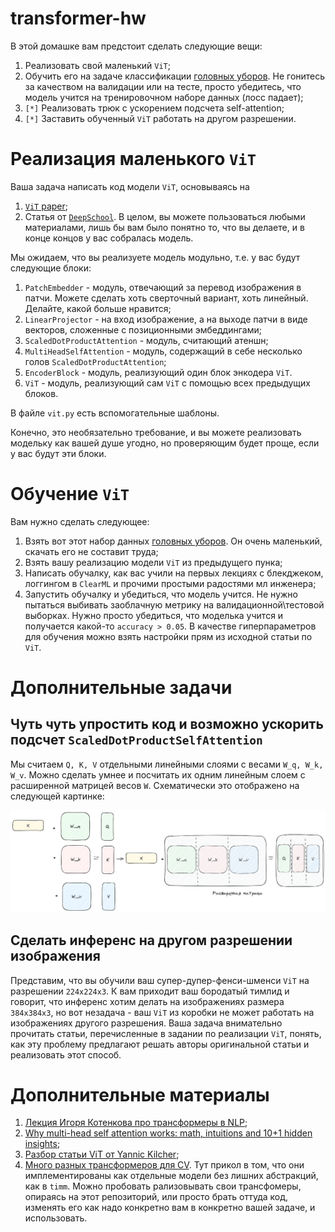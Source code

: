 # transformer-hw
В этой домашке вам предстоит сделать следующие вещи:
1. Реализовать свой маленький `ViT`;
2. Обучить его на задаче классификации [головных уборов](https://www.kaggle.com/datasets/gpiosenka/headgear-image-classification). Не гонитесь за качеством на валидации или на тесте, просто убедитесь, что модель учится на тренировочном наборе данных (лосс падает);
3. `[*]` Реализовать трюк с ускорением подсчета self-attention;
4. `[*]` Заставить обученный `ViT` работать на другом разрешении.

# Реализация маленького `ViT`
Ваша задача написать код модели `ViT`, основываясь на
1. [`ViT` paper](https://arxiv.org/abs/2010.11929);
2. Статья от [`DeepSchool`](https://deepschool-pro.notion.site/ViT-a6854b69af4945a89870cfc497654bf1).
В целом, вы можете пользоваться любыми материалами, лишь бы вам было понятно то, что вы делаете, и в конце концов у вас собралась модель.

Мы ожидаем, что вы реализуете модель модульно, т.е. у вас будут следующие блоки:
1. `PatchEmbedder` - модуль, отвечающий за перевод изображения в патчи. Можете сделать хоть сверточный вариант, хоть линейный. Делайте, какой больше нравится;
2. `LinearProjector` - на вход изображение, а на выходе патчи в виде векторов, сложенные с позиционными эмбеддингами;
3. `ScaledDotProductAttention` - модуль, считающий атеншн;
4. `MultiHeadSelfAttention` - модуль, содержащий в себе несколько голов `ScaledDotProductAttention`;
5. `EncoderBlock` - модуль, реализующий один блок энкодера `ViT`.
6. `ViT` - модуль, реализующий сам `ViT` с помощью всех предыдущих блоков.

В файле `vit.py` есть вспомогательные шаблоны.

Конечно, это необязательно требование, и вы можете реализовать модельку как вашей душе угодно, но проверяющим будет проще, если у вас будут эти блоки.

# Обучение `ViT`
Вам нужно сделать следующее:
1. Взять вот этот набор данных [головных уборов](https://www.kaggle.com/datasets/gpiosenka/headgear-image-classification). Он очень маленький, скачать его не составит труда;
2. Взять вашу реализацию модели `ViT` из предыдущего пунка;
3. Написать обучалку, как вас учили на первых лекциях с блекджеком, логгингом в `ClearML` и прочими простыми радостями мл инженера;
4. Запустить обучалку и убедиться, что модель учится. Не нужно пытаться выбивать заоблачную метрику на валидационной\тестовой выборках. Нужно просто убедиться, что моделька учится и получается какой-то `accuracy > 0.05`. В качестве гиперпараметров для обучения можно взять настройки прям из исходной статьи по `ViT`.

# Дополнительные задачи

## Чуть чуть упростить код и возможно ускорить подсчет `ScaledDotProductSelfAttention`
Мы считаем `Q, K, V` отдельными линейными слоями с весами `W_q, W_k, W_v`. Можно сделать умнее и посчитать их одним линейным слоем с расширенной матрицей весов `W`. Схематически это отображено на следующей картинке:

![Extended matrix](assets/extended_matrix.png)

## Сделать инференс на другом разрешении изображения
Представим, что вы обучили ваш супер-дупер-фенси-шменси `ViT` на разрешении `224x224x3`.
К вам приходит ваш бородатый тимлид и говорит, что инференс хотим делать на изображениях размера
`384x384x3`, но вот незадача - ваш `ViT` из коробки не может работать на изображениях другого разрешения.
Ваша задача внимательно прочитать статьи, перечисленные в задании по реализации `ViT`, понять, как эту проблему
предлагают решать авторы оригинальной статьи и реализовать этот способ.

# Дополнительные материалы
1. [Лекция Игоря Котенкова про трансформеры в NLP](https://youtu.be/iOrNbK2T92M);
2. [Why multi-head self attention works: math, intuitions and 10+1 hidden insights](https://theaisummer.com/self-attention/);
3. [Разбор статьи ViT от Yannic Kilcher](https://www.youtube.com/watch?v=TrdevFK_am4&list=PL1v8zpldgH3o3007KRgX-HfNgWPHsIogL&index=28&ab_channel=YannicKilcher);
5. [Много разных трансформеров для CV](https://github.com/lucidrains/vit-pytorch/tree/main). Тут прикол в том, что они имплементированы как отдельные модели без лишних абстракций, как в `timm`. Можно пробовать рализовывать свои трансфомеры, опираясь на этот репозиторий, или просто брать оттуда код, изменять его как надо конкретно вам в конкретно вашей задаче, и использовать.
